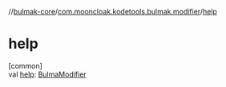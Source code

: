 //[bulmak-core](../../index.md)/[com.mooncloak.kodetools.bulmak.modifier](index.md)/[help](help.md)

# help

[common]\
val [help](help.md): [BulmaModifier](-bulma-modifier/index.md)
